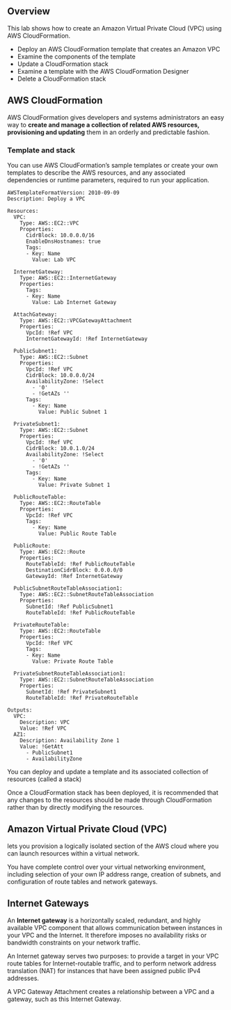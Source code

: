 ## Overview

This lab shows how to create an Amazon Virtual Private Cloud (VPC) using AWS CloudFormation.

 - Deploy an AWS CloudFormation template that creates an Amazon VPC
 - Examine the components of the template
 - Update a CloudFormation stack
 - Examine a template with the AWS CloudFormation Designer
 - Delete a CloudFormation stack

## AWS CloudFormation

AWS CloudFormation gives developers and systems administrators an easy way to **create and manage a collection of related AWS resources, provisioning and updating** them in an orderly and predictable fashion.

### Template and stack

You can use AWS CloudFormation’s sample templates or create your own templates to describe the AWS resources, and any associated dependencies or runtime parameters, required to run your application. 

```
AWSTemplateFormatVersion: 2010-09-09
Description: Deploy a VPC

Resources:
  VPC:
    Type: AWS::EC2::VPC
    Properties:
      CidrBlock: 10.0.0.0/16
      EnableDnsHostnames: true
      Tags:
      - Key: Name
        Value: Lab VPC

  InternetGateway:
    Type: AWS::EC2::InternetGateway
    Properties:
      Tags:
      - Key: Name
        Value: Lab Internet Gateway

  AttachGateway:
    Type: AWS::EC2::VPCGatewayAttachment
    Properties:
      VpcId: !Ref VPC
      InternetGatewayId: !Ref InternetGateway

  PublicSubnet1:
    Type: AWS::EC2::Subnet
    Properties:
      VpcId: !Ref VPC
      CidrBlock: 10.0.0.0/24
      AvailabilityZone: !Select 
        - '0'
        - !GetAZs ''
      Tags:
        - Key: Name
          Value: Public Subnet 1

  PrivateSubnet1:
    Type: AWS::EC2::Subnet
    Properties:
      VpcId: !Ref VPC
      CidrBlock: 10.0.1.0/24
      AvailabilityZone: !Select 
        - '0'
        - !GetAZs ''
      Tags:
        - Key: Name
          Value: Private Subnet 1

  PublicRouteTable:
    Type: AWS::EC2::RouteTable
    Properties:
      VpcId: !Ref VPC
      Tags:
        - Key: Name
          Value: Public Route Table

  PublicRoute:
    Type: AWS::EC2::Route
    Properties:
      RouteTableId: !Ref PublicRouteTable
      DestinationCidrBlock: 0.0.0.0/0
      GatewayId: !Ref InternetGateway

  PublicSubnetRouteTableAssociation1:
    Type: AWS::EC2::SubnetRouteTableAssociation
    Properties:
      SubnetId: !Ref PublicSubnet1
      RouteTableId: !Ref PublicRouteTable

  PrivateRouteTable:
    Type: AWS::EC2::RouteTable
    Properties:
      VpcId: !Ref VPC
      Tags:
      - Key: Name
        Value: Private Route Table

  PrivateSubnetRouteTableAssociation1:
    Type: AWS::EC2::SubnetRouteTableAssociation
    Properties:
      SubnetId: !Ref PrivateSubnet1
      RouteTableId: !Ref PrivateRouteTable

Outputs:
  VPC:
    Description: VPC
    Value: !Ref VPC
  AZ1:
    Description: Availability Zone 1
    Value: !GetAtt 
      - PublicSubnet1
      - AvailabilityZone

```

You can deploy and update a template and its associated collection of resources (called a stack)

Once a CloudFormation stack has been deployed, it is recommended that any changes to the resources should be made through CloudFormation rather than by directly modifying the resources.

## Amazon Virtual Private Cloud (VPC)

lets you provision a logically isolated section of the AWS cloud where you can launch resources within a virtual network. 

You have complete control over your virtual networking environment, including selection of your own IP address range, creation of subnets, and configuration of route tables and network gateways.

## Internet Gateways

<p>An <strong>Internet gateway</strong> is a horizontally scaled, redundant, and highly available VPC component that allows communication between instances in your VPC and the Internet. It therefore imposes no availability risks or bandwidth constraints on your network traffic.</p>

An Internet gateway serves two purposes: to provide a target in your VPC route tables for Internet-routable traffic, and to perform network address translation (NAT) for instances that have been assigned public IPv4 addresses.

A VPC Gateway Attachment creates a relationship between a VPC and a gateway, such as this Internet Gateway.


